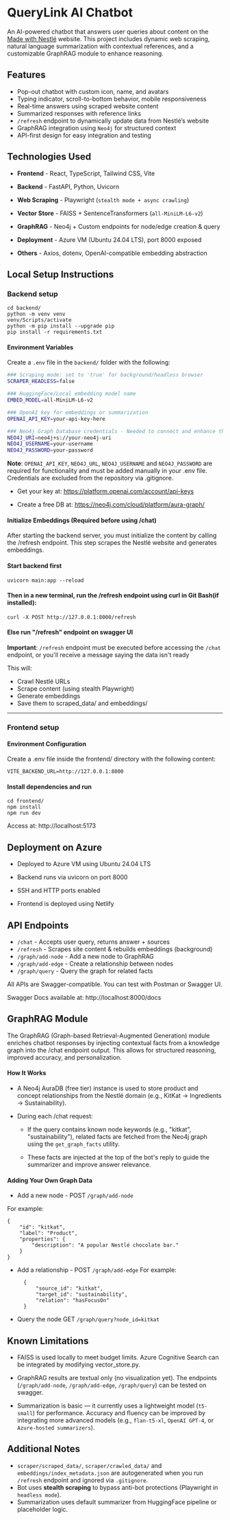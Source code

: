 # QueryLink AI Chatbot

An AI-powered chatbot that answers user queries about content on the [Made with Nestlé](https://www.madewithnestle.ca/) website. This project includes dynamic web scraping, natural language summarization with contextual references, and a customizable GraphRAG module to enhance reasoning.


## Features

- Pop-out chatbot with custom icon, name, and avatars
- Typing indicator, scroll-to-bottom behavior, mobile responsiveness
- Real-time answers using scraped website content
- Summarized responses with reference links
- `/refresh` endpoint to dynamically update data from Nestlé’s website
- GraphRAG integration using `Neo4j` for structured context
- API-first design for easy integration and testing


## Technologies Used

- **Frontend** - React, TypeScript, Tailwind CSS, Vite                       

- **Backend** - FastAPI, Python, Uvicorn 

- **Web Scraping** - Playwright (`stealth mode + async crawling`)

- **Vector Store** - FAISS + SentenceTransformers (`all-MiniLM-L6-v2`)


- **GraphRAG** - Neo4j + Custom endpoints for node/edge creation & query 

- **Deployment** - Azure VM (Ubuntu 24.04 LTS), port 8000 exposed 


- **Others** - Axios, dotenv, OpenAI-compatible embedding abstraction  


## Local Setup Instructions

### Backend setup

    cd backend/
    python -m venv venv
    venv/Scripts/activate   
    python -m pip install --upgrade pip
    pip install -r requirements.txt

#### Environment Variables
Create a `.env` file in the `backend/` folder with the following:
```bash
### Scraping mode: set to 'true' for background/headless browser
SCRAPER_HEADLESS=false

### HuggingFace/Local embedding model name
EMBED_MODEL=all-MiniLM-L6-v2

### OpenAI key for embeddings or summarization
OPENAI_API_KEY=your-api-key-here

### Neo4j Graph Database credentials - Needed to connect and enhance the GraphRAG functionality.
NEO4J_URI=neo4j+s://your-neo4j-uri
NEO4J_USERNAME=your-username
NEO4J_PASSWORD=your-password
```
**Note**: `OPENAI_API_KEY`, `NEO4J_URL`, `NEO4J_USERNAME` and `NEO4J_PASSWORD` are required for functionality and must be added manually in your .env file. Credentials are excluded from the repository via .gitignore.

- Get your key at: https://platform.openai.com/account/api-keys

- Create a free DB at: https://neo4j.com/cloud/platform/aura-graph/

#### Initialize Embeddings (Required before using /chat)
After starting the backend server, you must initialize the content by calling the /refresh endpoint. This step scrapes the Nestlé website and generates embeddings.

#### Start backend first
    uvicorn main:app --reload

#### Then in a new terminal, run the /refresh endpoint using curl in Git Bash(if installed):
    curl -X POST http://127.0.0.1:8000/refresh

#### Else run "/refresh" endpoint on swagger UI
**Important**: `/refresh` endpoint must be executed before accessing the `/chat` endpoint, or you'll receive a message saying the data isn't ready

This will:
- Crawl Nestlé URLs
- Scrape content (using stealth Playwright)
- Generate embeddings
- Save them to scraped_data/ and embeddings/
--- 
### Frontend setup

#### Environment Configuration

Create a .env file inside the frontend/ directory with the following content:

    VITE_BACKEND_URL=http://127.0.0.1:8000

#### Install dependencies and run
    cd frontend/
    npm install
    npm run dev

Access at: http://localhost:5173


## Deployment on Azure

- Deployed to Azure VM using Ubuntu 24.04 LTS

- Backend runs via uvicorn on port 8000

- SSH and HTTP ports enabled

- Frontend is deployed using Netlify

## API Endpoints
- `/chat` - Accepts user query, returns answer + sources
- `/refresh` - Scrapes site content & rebuilds embeddings (background)
- `/graph/add-node` - Add a new node to GraphRAG
- `/graph/add-edge` - Create a relationship between nodes
- `/graph/query` - Query the graph for related facts

All APIs are Swagger-compatible. You can test with Postman or Swagger UI.

Swagger Docs available at: http://localhost:8000/docs

## GraphRAG Module
The GraphRAG (Graph-based Retrieval-Augmented Generation) module enriches chatbot responses by injecting contextual facts from a knowledge graph into the /chat endpoint output. This allows for structured reasoning, improved accuracy, and personalization.

#### How It Works
- A Neo4j AuraDB (free tier) instance is used to store product and concept relationships from the Nestlé domain (e.g., KitKat → Ingredients → Sustainability).

- During each /chat request:
    
    - If the query contains known node keywords (e.g., "kitkat", "sustainability"), related facts are fetched from the Neo4j graph using the `get_graph_facts` utility.

    - These facts are injected at the top of the bot's reply to guide the summarizer and improve answer relevance.
#### Adding Your Own Graph Data
- Add a new node - POST `/graph/add-node`

For example: 

    {
        "id": "kitkat",
        "label": "Product",
        "properties": {
            "description": "A popular Nestlé chocolate bar."
        }
    }

- Add a relationship - POST `/graph/add-edge`
For example:

        {
            "source_id": "kitkat",
            "target_id": "sustainability",
            "relation": "hasFocusOn" 
        }

- Query the node GET `/graph/query?node_id=kitkat`


## Known Limitations
- FAISS is used locally to meet budget limits. Azure Cognitive Search can be integrated by modifying vector_store.py.

- GraphRAG results are textual only (no visualization yet). The endpoints (`/graph/add-node`, `/graph/add-edge`, `/graph/query`) can be tested on swagger.

- Summarization is basic — it currently uses a lightweight model (`t5-small`) for performance. Accuracy and fluency can be improved by integrating more advanced models (e.g., `flan-t5-xl`, `OpenAI GPT-4`, or `Azure-hosted summarizers`).



## Additional Notes
- `scraper/scraped_data/`, `scraper/crawled_data/` and `embeddings/index_metadata.json` are autogenerated when you run `/refresh` endpoint and ignored via `.gitignore`.
- Bot uses **stealth scraping** to bypass anti-bot protections (Playwright in `headless mode`).
- Summarization uses default summarizer from HuggingFace pipeline or placeholder logic.
